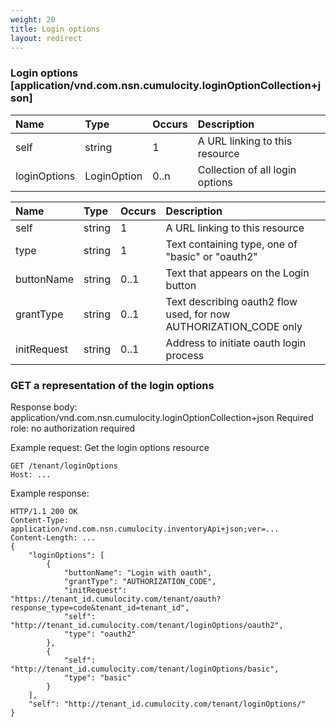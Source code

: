 ```yaml
---
weight: 20
title: Login options
layout: redirect
---
```


### Login options [application/vnd.com.nsn.cumulocity.loginOptionCollection+json]

|Name|Type|Occurs|Description|
|:---|:---|:-----|:----------|
|self|string|1|A URL linking to this resource|
|loginOptions|LoginOption|0..n|Collection of all login options|

|Name|Type|Occurs|Description|
|:---|:---|:-----|:----------|
|self|string|1|A URL linking to this resource|
|type|string|1|Text containing type, one of "basic" or "oauth2"|
|buttonName|string|0..1|Text that appears on the Login button|
|grantType|string|0..1|Text describing oauth2 flow used, for now AUTHORIZATION_CODE only|
|initRequest|string|0..1|Address to initiate oauth login process|

### GET a representation of the login options

Response body: application/vnd.com.nsn.cumulocity.loginOptionCollection+json
Required role: no authorization required

Example request: Get the login options resource

    GET /tenant/loginOptions
    Host: ...

Example response:

    HTTP/1.1 200 OK
    Content-Type: application/vnd.com.nsn.cumulocity.inventoryApi+json;ver=...
    Content-Length: ...
    {
        "loginOptions": [
            {
                "buttonName": "Login with oauth",
                "grantType": "AUTHORIZATION_CODE",
                "initRequest": "https://tenant_id.cumulocity.com/tenant/oauth?response_type=code&tenant_id=tenant_id",
                "self": "http://tenant_id.cumulocity.com/tenant/loginOptions/oauth2",
                "type": "oauth2"
            },
            {
                "self": "http://tenant_id.cumulocity.com/tenant/loginOptions/basic",
                "type": "basic"
            }
        ],
        "self": "http://tenant_id.cumulocity.com/tenant/loginOptions/"
    }
